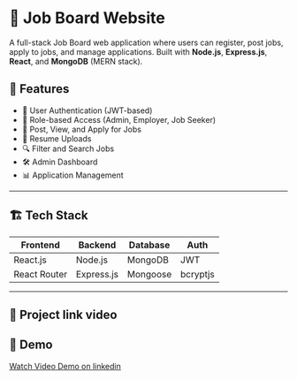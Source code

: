 # 🧰 Job Board Website

A full-stack Job Board web application where users can register, post jobs, apply to jobs, and manage applications. Built with **Node.js**, **Express.js**, **React**, and **MongoDB** (MERN stack).

## 🚀 Features

- 🔐 User Authentication (JWT-based)
- 👤 Role-based Access (Admin, Employer, Job Seeker)
- 📝 Post, View, and Apply for Jobs
- 📁 Resume Uploads
- 🔍 Filter and Search Jobs
- 🛠️ Admin Dashboard
- 📊 Application Management

---

## 🏗️ Tech Stack

| Frontend        | Backend       | Database  | Auth     |
|----------------|---------------|-----------|----------|
| React.js        | Node.js        | MongoDB   | JWT      |
| React Router    | Express.js     | Mongoose  | bcryptjs |

---

## 📁 Project link video 
## 🎥 Demo

[Watch Video Demo on linkedin](https://www.youtube.com/watch?v=your_video_id)



